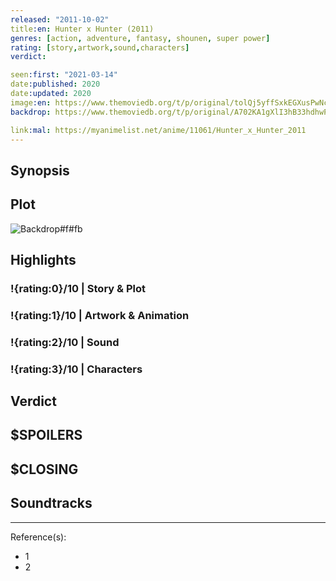 ```yaml
---
released: "2011-10-02"
title:en: Hunter x Hunter (2011)
genres: [action, adventure, fantasy, shounen, super power]
rating: [story,artwork,sound,characters]
verdict:

seen:first: "2021-03-14"
date:published: 2020
date:updated: 2020
image:en: https://www.themoviedb.org/t/p/original/tolQj5yffSxkEGXusPwNcvYrbph.jpg
backdrop: https://www.themoviedb.org/t/p/original/A702KA1gXlI3hB33hdhwPM708pY.jpg

link:mal: https://myanimelist.net/anime/11061/Hunter_x_Hunter_2011
---
```



## Synopsis

## Plot

![Backdrop#f#fb](https://www.themoviedb.org/t/p/original/rAQy7uX1SVJAKMN02i6OtlrRsDY.jpg "Source: TMDB")

## Highlights

### !{rating:0}/10 | Story & Plot

### !{rating:1}/10 | Artwork & Animation

### !{rating:2}/10 | Sound

### !{rating:3}/10 | Characters

## Verdict

## $SPOILERS

## $CLOSING

## Soundtracks

***
Reference(s):

- 1
- 2
